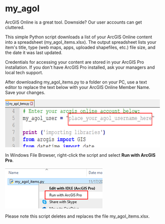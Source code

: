 # my_agol
ArcGIS Online is a great tool. Downside? Our user accounts can get cluttered.

This simple Python script downloads a list of your ArcGIS Online content into a spreadsheet (my_agol_items.xlsx). The output spreadsheet lists your item's title, type (web maps, apps, uploaded shapefiles, etc.) file size, and the date it was last updated.

Credentials for accessing your content are stored in your ArcGIS Pro installation. If you don't have ArcGIS Pro installed, ask your managers and local tech support.

After downloading my_agol_items.py to a folder on your PC, use a text editor to replace the text below with your ArcGIS Online Member Name. Save your changes.

<img src="edit_here.png" alt="Change your user name" width="640" height="156">

In Windows File Browser, right-click the script and select <b>Run with ArcGIS Pro</b>.

<img src="run_pro.png" alt="Run with ArcGIS Pro">

Please note this script deletes and replaces the file my_agol_items.xlsx.
